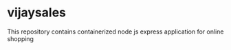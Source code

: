 # vijaysales
This repository contains containerized node js express application for online shopping
